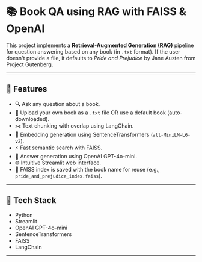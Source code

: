 # 📚 Book QA using RAG with FAISS & OpenAI

This project implements a **Retrieval-Augmented Generation (RAG)** pipeline for question answering based on any book (in `.txt` format). If the user doesn't provide a file, it defaults to *Pride and Prejudice* by Jane Austen from Project Gutenberg.

---

## 🚀 Features

- 🔍 Ask any question about a book.
- 📂 Upload your own book as a `.txt` file OR use a default book (auto-downloaded).
- ✂️ Text chunking with overlap using LangChain.
- 🧠 Embedding generation using SentenceTransformers (`all-MiniLM-L6-v2`).
- ⚡ Fast semantic search with FAISS.
- 🤖 Answer generation using OpenAI GPT-4o-mini.
- 🌐 Intuitive Streamlit web interface.
- 🧠 FAISS index is saved with the book name for reuse (e.g., `pride_and_prejudice_index.faiss`).

---

## 🧱 Tech Stack

- Python
- Streamlit
- OpenAI GPT-4o-mini
- SentenceTransformers
- FAISS
- LangChain

---
